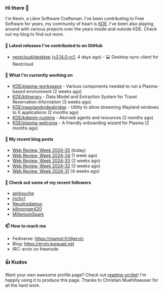 ### Hi there 👋

I'm Kevin, a Libre Software Craftsman. I've been contributing to Free Software for years,
my community of heart is [KDE](https://kde.org). I've been also playing around with various
projects over the years inside and outside KDE. Check out my blog to find out more.

#### 🔭 Latest releases I've contributed to on GitHub

- [nextcloud/desktop](https://github.com/nextcloud/desktop) ([v3.14.0-rc1](https://github.com/nextcloud/desktop/releases/tag/v3.14.0-rc1), 4 days ago) - 💻 Desktop sync client for Nextcloud

#### 🌱 What I'm currently working on

- [KDE/plasma-workspace](https://github.com/KDE/plasma-workspace) - Various components needed to run a Plasma-based environment (2 weeks ago)
- [KDE/kitinerary](https://github.com/KDE/kitinerary) - Data Model and Extraction System for Travel Reservation information (3 weeks ago)
- [KDE/xwaylandvideobridge](https://github.com/KDE/xwaylandvideobridge) - Utility to allow streaming Wayland windows to X applications (2 months ago)
- [KDE/kdepim-runtime](https://github.com/KDE/kdepim-runtime) - Akonadi agents and resources (2 months ago)
- [KDE/plasma-welcome](https://github.com/KDE/plasma-welcome) - A friendly onboarding wizard for Plasma (2 months ago)

#### 📜 My recent blog posts

- [Web Review, Week 2024-35](https://ervin.ipsquad.net/blog/2024/08/30/web-review-week-2024-35/) (today)
- [Web Review, Week 2024-34](https://ervin.ipsquad.net/blog/2024/08/23/web-review-week-2024-34/) (1 week ago)
- [Web Review, Week 2024-33](https://ervin.ipsquad.net/blog/2024/08/16/web-review-week-2024-33/) (2 weeks ago)
- [Web Review, Week 2024-32](https://ervin.ipsquad.net/blog/2024/08/09/web-review-week-2024-32/) (3 weeks ago)
- [Web Review, Week 2024-31](https://ervin.ipsquad.net/blog/2024/08/02/web-review-week-2024-31/) (4 weeks ago)

#### 👯 Check out some of my recent followers

- [amirouche](https://github.com/amirouche)
- [jrichy1](https://github.com/jrichy1)
- [Neustradamus](https://github.com/Neustradamus)
- [killmonger420](https://github.com/killmonger420)
- [MilleniumSpark](https://github.com/MilleniumSpark)

#### 📫 How to reach me

- Fediverse: https://mamot.fr/@ervin
- Blog: https://ervin.ipsquad.net
- IRC: ervin on freenode

### 👍 Kudos

Want your own awesome profile page? Check out [readme-scribe](https://github.com/muesli/readme-scribe)!
I'm happily using it to produce this page. Thanks to Christian Muehlhaeuser for all the hard work.

